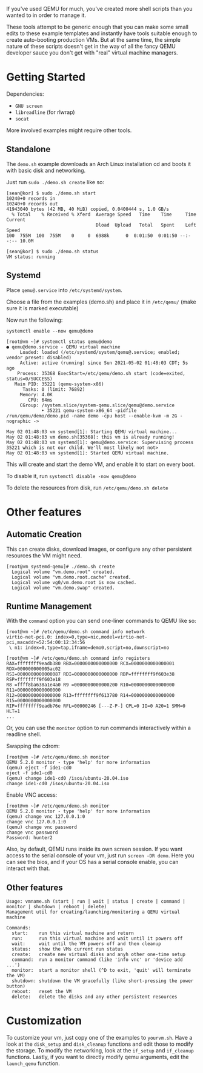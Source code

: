 If you've used QEMU for much, you've created more shell scripts than you wanted to in order to manage it.

These tools attempt to be generic enough that you can make some small edits to these example templates and instantly have tools suitable enough to create auto-booting production VMs. But at the same time, the simple nature of these scripts doesn't get in the way of all the fancy QEMU developer sauce you don't get with "real" virtual machine managers.

# Getting Started

Dependencies: 
  * `GNU screen`
  * `libreadline` (for rlwrap)
  * `socat` 

More involved examples might require other tools. 

## Standalone

The `demo.sh` example downloads an Arch Linux installation cd and boots it with basic disk and networking.

Just run `sudo ./demo.sh create` like so:

```
[sean@kor] $ sudo ./demo.sh start
10240+0 records in
10240+0 records out
41943040 bytes (42 MB, 40 MiB) copied, 0.0400444 s, 1.0 GB/s
  % Total    % Received % Xferd  Average Speed   Time    Time     Time  Current
                                 Dload  Upload   Total   Spent    Left  Speed
100  755M  100  755M    0     0  6988k      0  0:01:50  0:01:50 --:--:-- 10.0M
```

```
[sean@kor] $ sudo ./demo.sh status
VM status: running
```

## Systemd

Place `qemu@.service` into `/etc/systemd/system`.

Choose a file from the examples (demo.sh) and place it in `/etc/qemu/` (make sure it is marked executable)

Now run the following: 
```
systemctl enable --now qemu@demo
```

```
[root@vm ~]# systemctl status qemu@demo
● qemu@demo.service - QEMU virtual machine
     Loaded: loaded (/etc/systemd/system/qemu@.service; enabled; vendor preset: disabled)
     Active: active (running) since Sun 2021-05-02 01:48:03 CDT; 5s ago
    Process: 35368 ExecStart=/etc/qemu/demo.sh start (code=exited, status=0/SUCCESS)
   Main PID: 35221 (qemu-system-x86)
      Tasks: 0 (limit: 76892)
     Memory: 4.0K
        CPU: 64ms
     CGroup: /system.slice/system-qemu.slice/qemu@demo.service
             ‣ 35221 qemu-system-x86_64 -pidfile /run/qemu/demo/demo.pid -name demo -cpu host --enable-kvm -m 2G -nographic ->

May 02 01:48:03 vm systemd[1]: Starting QEMU virtual machine...
May 02 01:48:03 vm demo.sh[35368]: this vm is already running!
May 02 01:48:03 vm systemd[1]: qemu@demo.service: Supervising process 35221 which is not our child. We'll most likely not not>
May 02 01:48:03 vm systemd[1]: Started QEMU virtual machine.
```

This will create and start the demo VM, and enable it to start on every boot.

To disable it, run `systemctl disable -now qemu@demo`

To delete the resources from disk, run `/etc/qemu/demo.sh delete`

# Other features

## Automatic Creation ##

This can create disks, download images, or configure any other persistent resources the VM might need.

```
[root@vm systemd-qemu]# ./demo.sh create
  Logical volume "vm.demo.root" created.
  Logical volume "vm.demo.root.cache" created.
  Logical volume vg0/vm.demo.root is now cached.
  Logical volume "vm.demo.swap" created.
```

## Runtime Management ##

With the `command` option you can send one-liner commands to QEMU like so:

```
[root@vm ~]# /etc/qemu/demo.sh command info network
virtio-net-pci.0: index=0,type=nic,model=virtio-net-pci,macaddr=52:54:00:12:34:56
 \ n1: index=0,type=tap,ifname=demo0,script=no,downscript=no
```

```
[root@vm ~]# /etc/qemu/demo.sh command info registers
RAX=ffffffff9eadb380 RBX=0000000000000000 RCX=0000000000000001 RDX=000000000005ac02
RSI=0000000000000087 RDI=0000000000000000 RBP=ffffffff9f603e38 RSP=ffffffff9f603e18
R8 =ffff8ba638a1e4a0 R9 =0000000000000200 R10=0000000000000000 R11=0000000000000000
R12=0000000000000000 R13=ffffffff9f613780 R14=0000000000000000 R15=0000000000000000
RIP=ffffffff9eadb76e RFL=00000246 [---Z-P-] CPL=0 II=0 A20=1 SMM=0 HLT=1
...
```

Or, you can use the `monitor` option to run commands interactively within a readline shell.

Swapping the cdrom:
```
[root@vm ~]# /etc/qemu/demo.sh monitor
QEMU 5.2.0 monitor - type 'help' for more information
(qemu) eject -f ide1-cd0
eject -f ide1-cd0
(qemu) change ide1-cd0 /isos/ubuntu-20.04.iso
change ide1-cd0 /isos/ubuntu-20.04.iso
```

Enable VNC access:
```
[root@vm ~]# /etc/qemu/demo.sh monitor
QEMU 5.2.0 monitor - type 'help' for more information
(qemu) change vnc 127.0.0.1:0
change vnc 127.0.0.1:0
(qemu) change vnc password
change vnc password
Password: hunter2
```

Also, by default, QEMU runs inside its own screen session. If you want access to the serial console of your vm, just run `screen -DR demo`. Here you can see the bios, and if your OS has a serial console enable, you can interact with that.

## Other features

```
Usage: vmname.sh (start | run | wait | status | create | command | monitor | shutdown | reboot | delete)
Management util for creating/launching/monitoring a QEMU virtual machine

Commands:
  start:    run this virtual machine and return
  run:      run this virtual machine and wait until it powers off
  wait:     wait until the VM powers off and then cleanup
  status:   show the VMs current run status
  create:   create new virtual disks and anyh other one-time setup
  command:  run a monitor command (like 'info vnc' or 'device add ...')
  monitor:  start a monitor shell (^D to exit, 'quit' will terminate the VM)
  shutdown: shutdown the VM gracefully (like short-pressing the power button)
  reboot:   reset the VM
  delete:   delete the disks and any other persistent resources
```

# Customization

To customize your vm, just copy one of the examples to `yourvm.sh`. Have a look at the `disk_setup` and `disk_cleanup` functions and edit those to modify the storage. To modify the networking, look at the `if_setup` and `if_cleanup` functions. Lastly, if you want to directly modify qemu arguments, edit the `launch_qemu` function.
